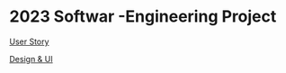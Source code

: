 # 2023 Softwar -Engineering Project

[User Story](https://docs.google.com/spreadsheets/d/1vvUVCVJOTTA3GmDVDRksNW1X4B-B2SkBzes0fbYFjNg/edit?usp=sharing)

[Design & UI](https://docs.google.com/document/d/1lkwWjLZLy-6-jUH31exRFghnkmFsGnr9S8cJWnTGkf8/edit?usp=sharing)

